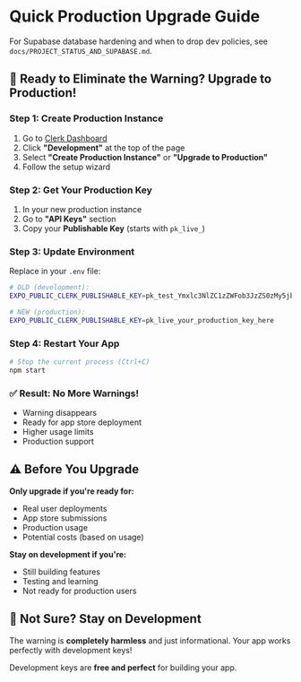 # Quick Production Upgrade Guide

For Supabase database hardening and when to drop dev policies, see
`docs/PROJECT_STATUS_AND_SUPABASE.md`.

## 🚀 **Ready to Eliminate the Warning? Upgrade to Production!**

### **Step 1: Create Production Instance**

1. Go to [Clerk Dashboard](https://dashboard.clerk.com)
2. Click **"Development"** at the top of the page
3. Select **"Create Production Instance"** or **"Upgrade to Production"**
4. Follow the setup wizard

### **Step 2: Get Your Production Key**

1. In your new production instance
2. Go to **"API Keys"** section
3. Copy your **Publishable Key** (starts with `pk_live_`)

### **Step 3: Update Environment**

Replace in your `.env` file:

```bash
# OLD (development):
EXPO_PUBLIC_CLERK_PUBLISHABLE_KEY=pk_test_Ymxlc3NlZC1zZWFob3JzZS0zMy5jbGVyay5hY2NvdW50cy5kZXYk

# NEW (production):
EXPO_PUBLIC_CLERK_PUBLISHABLE_KEY=pk_live_your_production_key_here
```

### **Step 4: Restart Your App**

```bash
# Stop the current process (Ctrl+C)
npm start
```

### **✅ Result: No More Warnings!**

- Warning disappears
- Ready for app store deployment
- Higher usage limits
- Production support

## ⚠️ **Before You Upgrade**

**Only upgrade if you're ready for:**

- Real user deployments
- App store submissions
- Production usage
- Potential costs (based on usage)

**Stay on development if you're:**

- Still building features
- Testing and learning
- Not ready for production users

## 🤔 **Not Sure? Stay on Development**

The warning is **completely harmless** and just informational. Your app works
perfectly with development keys!

Development keys are **free and perfect** for building your app.
